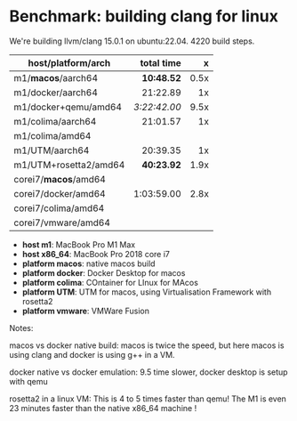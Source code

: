 # Benchmark: building clang for linux

We're building llvm/clang 15.0.1 on ubuntu:22.04.
4220 build steps.

| host/platform/arch     |     total time |   x  |
|------------------------|---------------:|-----:|
| m1/**macos**/aarch64   |   **10:48.52** | 0.5x |
| m1/docker/aarch64	     |       21:22.89 |   1x |
| m1/docker+qemu/amd64   |   _3:22:42.00_ | 9.5x |
| m1/colima/aarch64      |       21:01.57 |   1x |
| m1/colima/amd64        |                |      |
| m1/UTM/aarch64         |       20:39.35 |   1x |
| m1/UTM+rosetta2/amd64  |   **40:23.92** | 1.9x |
| corei7/**macos**/amd64 |                |      |
| corei7/docker/amd64    |     1:03:59.00 | 2.8x |
| corei7/colima/amd64    |                |      |
| corei7/vmware/amd64    |                |      |


- **host m1**: MacBook Pro M1 Max
- **host x86_64**: MacBook Pro 2018 core i7
- **platform macos**: native macos build
- **platform docker**: Docker Desktop for macos
- **platform colima**: COntainer for LInux for MAcos
- **platform UTM**: UTM for macos, using Virtualisation Framework with rosetta2
- **platform vmware**: VMWare Fusion


Notes:

macos vs docker native build: macos is twice the speed, but here macos is using
clang and docker is using g++ in a VM.

docker native vs docker emulation: 9.5 time slower, docker desktop is setup
with qemu

rosetta2 in a linux VM: This is 4 to 5 times faster than qemu! The M1 is even
23 minutes faster than the native x86_64 machine !
